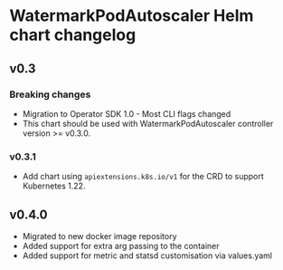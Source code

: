 # WatermarkPodAutoscaler Helm chart changelog

## v0.3

### Breaking changes

* Migration to Operator SDK 1.0 - Most CLI flags changed
* This chart should be used with WatermarkPodAutoscaler controller version >= v0.3.0.

### v0.3.1

* Add chart using `apiextensions.k8s.io/v1` for the CRD to support Kubernetes 1.22.

## v0.4.0

* Migrated to new docker image repository
* Added support for extra arg passing to the container
* Added support for metric and statsd customisation via values.yaml